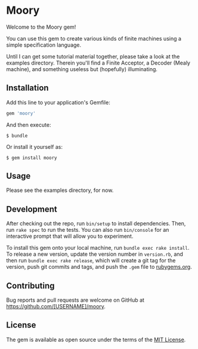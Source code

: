 # Moory
Welcome to the Moory gem!

You can use this gem to create various kinds of finite machines using a simple specification language.

Until I can get some tutorial material together, please take a look at the examples directory.  Therein you'll find a Finite Acceptor, a Decoder (Mealy machine), and something useless but (hopefully) illuminating.

## Installation

Add this line to your application's Gemfile:

```ruby
gem 'moory'
```

And then execute:

    $ bundle

Or install it yourself as:

    $ gem install moory

## Usage

Please see the examples directory, for now.

## Development

After checking out the repo, run `bin/setup` to install dependencies. Then, run `rake spec` to run the tests. You can also run `bin/console` for an interactive prompt that will allow you to experiment.

To install this gem onto your local machine, run `bundle exec rake install`. To release a new version, update the version number in `version.rb`, and then run `bundle exec rake release`, which will create a git tag for the version, push git commits and tags, and push the `.gem` file to [rubygems.org](https://rubygems.org).

## Contributing

Bug reports and pull requests are welcome on GitHub at https://github.com/[USERNAME]/moory.

## License

The gem is available as open source under the terms of the [MIT License](https://opensource.org/licenses/MIT).
